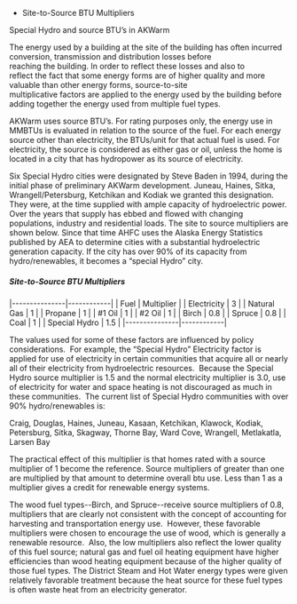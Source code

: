 -   Site-to-Source BTU Multipliers

Special Hydro and source BTU’s in AKWarm

The energy used by a building at the site of the building has often incurred conversion, transmission and distribution losses before reaching the building. In order to reflect these losses and also to reflect the fact that some energy forms are of higher quality and more valuable than other energy forms, source-to-site multiplicative factors are applied to the energy used by the building before adding together the energy used from multiple fuel types.

AKWarm uses source BTU’s. For rating purposes only, the energy use in MMBTUs is evaluated in relation to the source of the fuel. For each energy source other than electricity, the BTUs/unit for that actual fuel is used. For electricity, the source is considered as either gas or oil, unless the home is located in a city that has hydropower as its source of electricity.

Six Special Hydro cities were designated by Steve Baden in 1994, during the initial phase of preliminary AKWarm development. Juneau, Haines, Sitka, Wrangell/Petersburg, Ketchikan and Kodiak we granted this designation. They were, at the time supplied with ample capacity of hydroelectric power. Over the years that supply has ebbed and flowed with changing populations, industry and residential loads. The site to source multipliers are shown below. Since that time AHFC uses the Alaska Energy Statistics published by AEA to determine cities with a substantial hydroelectric generation capacity. If the city has over 90% of its capacity from hydro/renewables, it becomes a “special Hydro” city.

##### Site-to-Source BTU Multipliers

|---------------|------------|
| Fuel          | Multiplier |
| Electricity   | 3          |
| Natural Gas   | 1          |
| Propane       | 1          |
| \#1 Oil       | 1          |
| \#2 Oil       | 1          |
| Birch         | 0.8        |
| Spruce        | 0.8        |
| Coal          | 1          |
| Special Hydro | 1.5        |
|---------------|------------|

The values used for some of these factors are influenced by policy considerations.  For example, the “Special Hydro” Electricity factor is applied for use of electricity in certain communities that acquire all or nearly all of their electricity from hydroelectric resources.  Because the Special Hydro source multiplier is 1.5 and the normal electricity multiplier is 3.0, use of electricity for water and space heating is not discouraged as much in these communities.  The current list of Special Hydro communities with over 90% hydro/renewables is:

Craig, Douglas, Haines, Juneau, Kasaan, Ketchikan, Klawock, Kodiak, Petersburg, Sitka, Skagway, Thorne Bay, Ward Cove, Wrangell, Metlakatla, Larsen Bay

The practical effect of this multiplier is that homes rated with a source multiplier of 1 become the reference. Source multipliers of greater than one are multiplied by that amount to determine overall btu use. Less than 1 as a multiplier gives a credit for renewable energy systems.

The wood fuel types--Birch, and Spruce--receive source multipliers of 0.8, multipliers that are clearly not consistent with the concept of accounting for harvesting and transportation energy use.  However, these favorable multipliers were chosen to encourage the use of wood, which is generally a renewable resource.  Also, the low multipliers also reflect the lower quality of this fuel source; natural gas and fuel oil heating equipment have higher efficiencies than wood heating equipment because of the higher quality of those fuel types.
The District Steam and Hot Water energy types were given relatively favorable treatment because the heat source for these fuel types is often waste heat from an electricity generator.
